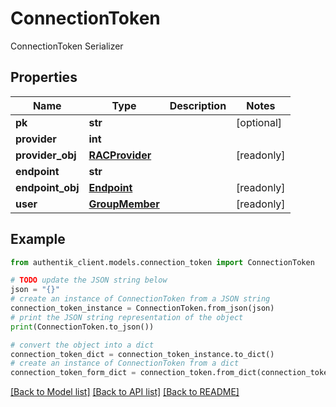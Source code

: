 # ConnectionToken

ConnectionToken Serializer

## Properties

Name | Type | Description | Notes
------------ | ------------- | ------------- | -------------
**pk** | **str** |  | [optional] 
**provider** | **int** |  | 
**provider_obj** | [**RACProvider**](RACProvider.md) |  | [readonly] 
**endpoint** | **str** |  | 
**endpoint_obj** | [**Endpoint**](Endpoint.md) |  | [readonly] 
**user** | [**GroupMember**](GroupMember.md) |  | [readonly] 

## Example

```python
from authentik_client.models.connection_token import ConnectionToken

# TODO update the JSON string below
json = "{}"
# create an instance of ConnectionToken from a JSON string
connection_token_instance = ConnectionToken.from_json(json)
# print the JSON string representation of the object
print(ConnectionToken.to_json())

# convert the object into a dict
connection_token_dict = connection_token_instance.to_dict()
# create an instance of ConnectionToken from a dict
connection_token_form_dict = connection_token.from_dict(connection_token_dict)
```
[[Back to Model list]](../README.md#documentation-for-models) [[Back to API list]](../README.md#documentation-for-api-endpoints) [[Back to README]](../README.md)


